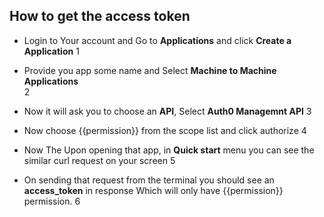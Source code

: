 

## How to get the access token

- Login to Your account and Go to __Applications__ and click __Create a Application__
1

- Provide you app some name and Select __Machine to Machine Applications__  
2

- Now it will ask you to choose an __API__, Select __Auth0 Managemnt API__ 
3

- Now choose {{permission}} from the scope list and click authorize
4

- Now The Upon opening that app, in __Quick start__ menu you can see the similar curl request on your screen
5

- On sending that request from the terminal you should see an __access_token__ in response Which will only have {{permission}} permission.
6
